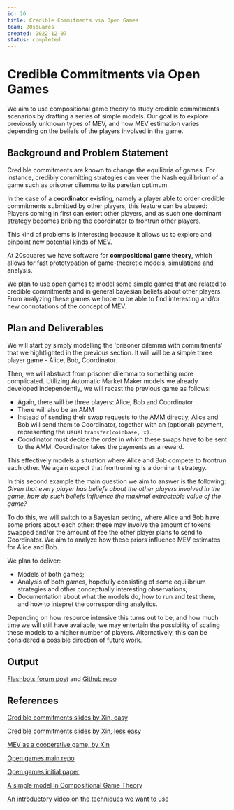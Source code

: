 ```yaml
---
id: 26
title: Credible Commitments via Open Games 
team: 20squares
created: 2022-12-07
status: completed
---
```


# Credible Commitments via Open Games

We aim to use compositional game theory to study credible commitments scenarios by drafting a series of simple models. Our goal is to explore previously unknown types of MEV, and how MEV estimation varies depending on the beliefs of the players involved in the game.

## Background and Problem Statement

Credible commitments are known to change the equilibria of games. For instance, credibly committing strategies can veer the Nash equilibrium of a game such as prisoner dilemma to its paretian optimum.

In the case of a **coordinator** existing, namely a player able to order credible commitments submitted by other players, this feature can be abused: Players coming in first can extort other players, and as such one dominant strategy becomes bribing the coordinator to frontrun other players.

This kind of problems is interesting because it allows us to explore and pinpoint new potential kinds of MEV.

At 20squares we have software for **compositional game theory**, which allows for fast prototypation of game-theoretic models, simulations and analysis.

We plan to use open games to model some simple games that are related to credible commitments and in general bayesian beliefs about other players. From analyzing these games we hope to be able to find interesting and/or new connotations of the concept of MEV.

## Plan and Deliverables

We will start by simply modelling the 'prisoner dilemma with commitments' that we hightlighted in the previous section. It will will be a simple three player game - Alice, Bob, Coordinator.

Then, we will abstract from prisoner dilemma to something more complicated. Utilizing Automatic Market Maker models we already developed independently, we will recast the previous game as follows:
- Again, there will be three players: Alice, Bob and Coordinator
- There will also be an AMM 
- Instead of sending their swap requests to the AMM directly, Alice and Bob will send them to Coordinator, together with an (optional) payment, representing the usual `transfer(coinbase, x)`.
- Coordinator must decide the order in which these swaps have to be sent to the AMM. Coordinator takes the payments as a reward.

This effectively models a situation where Alice and Bob compete to frontrun each other. We again expect that frontrunning is a dominant strategy.

In this second example the main question we aim to answer is the following: *Given that every player has beliefs about the other players involved in the game, how do such beliefs influence the maximal extractable value of the game?*

To do this, we will switch to a Bayesian setting, where Alice and Bob have some priors about each other: these may involve the amount of tokens swapped and/or the amount of fee the other player plans to send to Coordinator. We aim to analyze how these priors influence MEV estimates for Alice and Bob.

We plan to deliver:
- Models of both games;
- Analysis of both games, hopefully consisting of some equilibrium strategies and other conceptually interesting observations;
- Documentation about what the models do, how to run and test them, and how to intepret the corresponding analytics.

Depending on how resource intensive this turns out to be, and how much time we will still have available, we may entertain the possibility of scaling these models to a higher number of players. Alternatively, this can be considered a possible direction of future work.

## Output
[Flashbots forum post](https://collective.flashbots.net/t/frp-26-credible-commitments-via-open-games/1616/2) 
and 
[Github repo](https://github.com/20squares/credible-commitments/tree/main/credible-commitments)

## References

[Credible commitments slides by Xin, easy](https://docs.google.com/presentation/d/1BhPNVYzIVkpiQ9dKUqBhPYY7z04tchmlcfhwf5FaWvw/edit#slide=id.g1a0413d509c_0_0)

[Credible commitments slides by Xin, less easy](https://docs.google.com/presentation/d/1on6OpmjEuFQ5HQOx6b6JjWzUHZx5pBoWbxVJyKAFS_c/edit#slide=id.g179bd040f01_0_15)

[MEV as a cooperative game, by Xin](https://docs.google.com/presentation/d/1_qDn-S9xHC-FTcxVsE9hV7kTw3WOSNUR9kL2i_4UFuc/edit#slide=id.g187ff1cf8c1_0_319)

[Open games main repo](github.com/cyberCat-Institute)

[Open games initial paper](https://arxiv.org/abs/1603.04641)

[A simple model in Compositional Game Theory](github.com/20squares/ftx/)

[An introductory video on the techniques we want to use](https://www.youtube.com/watch?v=Xzv54dZQZaw)
